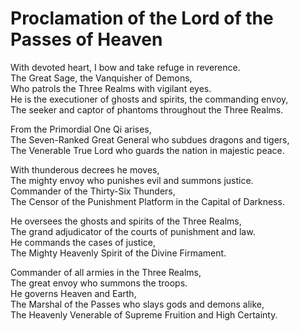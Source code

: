 # Proclamation of the Lord of the Passes of Heaven

With devoted heart, I bow and take refuge in reverence.  
The Great Sage, the Vanquisher of Demons,  
Who patrols the Three Realms with vigilant eyes.  
He is the executioner of ghosts and spirits, the commanding envoy,  
The seeker and captor of phantoms throughout the Three Realms.  

From the Primordial One Qi arises,  
The Seven-Ranked Great General who subdues dragons and tigers,  
The Venerable True Lord who guards the nation in majestic peace.  

With thunderous decrees he moves,  
The mighty envoy who punishes evil and summons justice.  
Commander of the Thirty-Six Thunders,  
The Censor of the Punishment Platform in the Capital of Darkness.  

He oversees the ghosts and spirits of the Three Realms,  
The grand adjudicator of the courts of punishment and law.  
He commands the cases of justice,  
The Mighty Heavenly Spirit of the Divine Firmament.  

Commander of all armies in the Three Realms,  
The great envoy who summons the troops.  
He governs Heaven and Earth,  
The Marshal of the Passes who slays gods and demons alike,  
The Heavenly Venerable of Supreme Fruition and High Certainty.